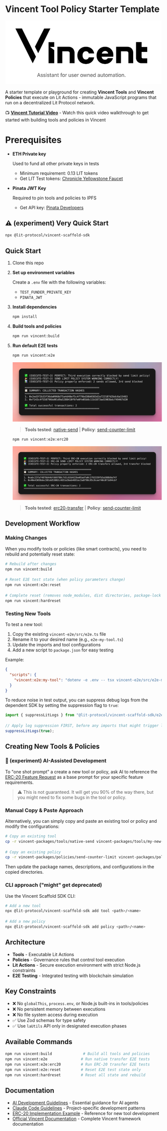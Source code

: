 # Vincent Tool Policy Starter Template

![Vincent Starter Kit](thumbnail.png)

A starter template or playground for creating **Vincent Tools** and **Vincent Policies** that execute on Lit Actions - immutable JavaScript programs that run on a decentralized Lit Protocol network.

📺 **[Vincent Tutorial Video](https://www.youtube.com/watch?v=Hkzu8np9Ta8)** - Watch this quick video walkthrough to get started with building tools and policies in Vincent

# Prerequisites

- **ETH Private key**
  
  Used to fund all other private keys in tests

  - Minimum requirement: 0.13 LIT tokens
  - Get LIT Test tokens: [Chronicle Yellowstone Faucet](https://chronicle-yellowstone-faucet.getlit.dev/)

- **Pinata JWT Key**

  Required to pin tools and policies to IPFS

  - Get API key: [Pinata Developers](https://app.pinata.cloud/developers/api-keys)

## ⚠️ (experiment) Very Quick Start

```bash
npx @lit-protocol/vincent-scaffold-sdk
```

## Quick Start

1. Clone this repo

2. **Set up environment variables**

   Create a `.env` file with the following variables:

   - `TEST_FUNDER_PRIVATE_KEY`
   - `PINATA_JWT`

3. **Install dependencies**

   ```bash
   npm install
   ```

4. **Build tools and policies**

   ```bash
   npm run vincent:build
   ```

5. **Run default E2E tests**

   ```bash
   npm run vincent:e2e
   ```

   ![Native send](e2e-native-send.png)

   > **Tools tested**: [native-send](./vincent-packages/tools/native-send/README.md) | **Policy**: [send-counter-limit](./vincent-packages/policies/send-counter-limit/README.md)

   ```bash
   npm run vincent:e2e:erc20
   ```

   ![ERC20 E2E](e2e-erc20.png)

   > **Tools tested**: [erc20-transfer](./vincent-packages/tools/erc20-transfer/README.md) | **Policy**: [send-counter-limit](./vincent-packages/policies/send-counter-limit/README.md)

## Development Workflow

### Making Changes

When you modify tools or policies (like smart contracts), you need to rebuild and potentially reset state:

```bash
# Rebuild after changes
npm run vincent:build

# Reset E2E test state (when policy parameters change)
npm run vincent:e2e:reset

# Complete reset (removes node_modules, dist directories, package-lock files)
npm run vincent:hardreset
```

### Testing New Tools

To test a new tool:

1. Copy the existing `vincent-e2e/src/e2e.ts` file
2. Rename it to your desired name (e.g., `e2e-my-tool.ts`)
3. Update the imports and tool configurations
4. Add a new script to `package.json` for easy testing

Example:

```json
{
  "scripts": {
    "vincent:e2e:my-tool": "dotenv -e .env -- tsx vincent-e2e/src/e2e-my-tool.ts"
  }
}
```

To reduce noise in test output, you can suppress debug logs from the dependent SDK by setting the suppression flag to `true`:

```ts
import { suppressLitLogs } from "@lit-protocol/vincent-scaffold-sdk/e2e";

// Apply log suppression FIRST, before any imports that might trigger logs
suppressLitLogs(true);
```

## Creating New Tools & Policies

### 🧪 (experiment) AI-Assisted Development

To "one shot prompt" a create a new tool or policy, ask AI to reference the [ERC-20 Feature Request](./erc-20-feature-request.md) as a base prompt for your specific feature requirements.

> ⚠️ This is not guaranteed. It will get you 90% of the way there, but you might need to fix some bugs in the tool or policy.

### Manual Copy & Paste Approach

Alternatively, you can simply copy and paste an existing tool or policy and modify the configurations:

```bash
# Copy an existing tool
cp -r vincent-packages/tools/native-send vincent-packages/tools/my-new-tool

# Copy an existing policy
cp -r vincent-packages/policies/send-counter-limit vincent-packages/policies/my-new-policy
```

Then update the package names, descriptions, and configurations in the copied directories.

### CLI approach ("might" get deprecated)

Use the Vincent Scaffold SDK CLI:

```bash
# Add a new tool
npx @lit-protocol/vincent-scaffold-sdk add tool <path>/<name>

# Add a new policy
npx @lit-protocol/vincent-scaffold-sdk add policy <path>/<name>
```

## Architecture

- **Tools** - Executable Lit Actions
- **Policies** - Governance rules that control tool execution
- **Lit Actions** - Secure execution environment with strict Node.js constraints
- **E2E Testing** - Integrated testing with blockchain simulation

## Key Constraints

- ❌ No `globalThis`, `process.env`, or Node.js built-ins in tools/policies
- ❌ No persistent memory between executions
- ❌ No file system access during execution
- ✅ Use Zod schemas for type safety
- ✅ Use `laUtils` API only in designated execution phases

## Available Commands

```bash
npm run vincent:build              # Build all tools and policies
npm run vincent:e2e               # Run native transfer E2E tests
npm run vincent:e2e:erc20         # Run ERC-20 transfer E2E tests
npm run vincent:e2e:reset         # Reset E2E test state only
npm run vincent:hardreset         # Reset all state and rebuild
```

## Documentation

- [AI Development Guidelines](./AGENTS.md) - Essential guidance for AI agents
- [Claude Code Guidelines](./CLAUDE.md) - Project-specific development patterns
- [ERC-20 Implementation Example](./erc-20-feature-request.md) - Reference for new tool development
- [Official Vincent Documentation](https://docs.heyvincent.ai/) - Complete Vincent framework documentation

```

```
